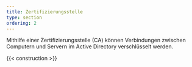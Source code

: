 ```yaml
---
title: Zertifizierungsstelle
type: section
ordering: 2
---
```


Mithilfe einer Zertifizierungsstelle (CA) können Verbindungen zwischen Computern und Servern im Active Directory verschlüsselt werden.

<!--more-->

{{< construction >}}